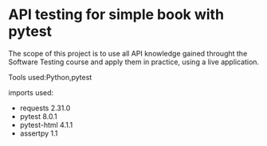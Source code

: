 # API testing for simple book with pytest

The scope of this project is to use all API knowledge gained throught the Software Testing course and apply them in practice, using a live application.

Tools used:Python,pytest

imports used:
- requests 2.31.0
- pytest 8.0.1
- pytest-html 4.1.1
- assertpy 1.1

